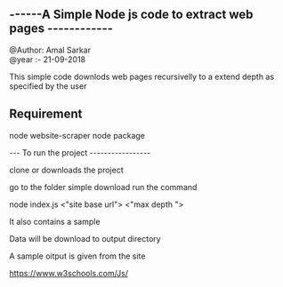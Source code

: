 ------A Simple Node js code to extract web pages ------------
--------------

@Author: Amal Sarkar \
@year :- 21-09-2018

This simple code downlods web pages recursivelly
to a extend depth as specified by the user

Requirement
-----------
node
website-scraper node package

--- To run the project -----------------

clone or downloads the project

go to the folder simple download 
run the command

node index.js <"site base url"> <"max depth ">

It also contains a sample 


Data will be download to output directory

A sample oitput is given from the site 

https://www.w3schools.com/Js/
